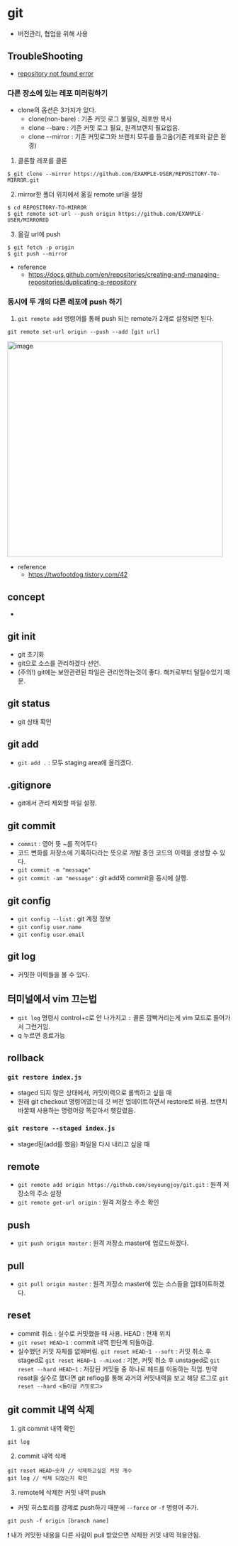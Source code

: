 # git
- 버전관리, 협업을 위해 사용

## TroubleShooting
- [repository not found error](/troubleShooting/repository-not-found.md)

### 다른 장소에 있는 레포 미러링하기
- clone의 옵션은 3가지가 있다.
  - clone(non-bare) : 기존 커밋 로그 불필요, 레포만 복사
  - clone --bare : 기존 커밋 로그 필요, 원격브랜치 필요없음.
  - clone --mirror : 기존 커밋로그와 브랜치 모두를 들고옴(기존 레포와 같은 환경)

1. 클론할 레포를 클론
```
$ git clone --mirror https://github.com/EXAMPLE-USER/REPOSITORY-TO-MIRROR.git
```
2. mirror한 폴더 위치에서 옮길 remote url을 설정
```
$ cd REPOSITORY-TO-MIRROR
$ git remote set-url --push origin https://github.com/EXAMPLE-USER/MIRRORED
```
3. 옮길 url에 push
```
$ git fetch -p origin
$ git push --mirror
```

- reference
  - https://docs.github.com/en/repositories/creating-and-managing-repositories/duplicating-a-repository

### 동시에 두 개의 다른 레포에 push 하기
1. `git remote add` 명령어를 통해 push 되는 remote가 2개로 설정되면 된다.
```
git remote set-url origin --push --add [git url]
```
<img width="486" alt="image" src="https://user-images.githubusercontent.com/85421850/197744692-2d56f503-28fb-4b34-981b-dd9a11103653.png">

- reference
  - https://twofootdog.tistory.com/42
## concept
- 


## git init
- git 초기화
- git으로 소스를 관리하겠다 선언.
- (주의!) git에는 보안관련된 파일은 관리안하는것이 좋다. 해커로부터 털릴수있기 때문.

## git status
- git 상태 확인

## git add
- `git add .` : 모두 staging area에 올리겠다.

## .gitignore
- git에서 관리 제외할 파일 설정.

## git commit
- `commit` : 영어 뜻 ~를 적어두다
- 코드 변화를 저장소에 기록하다라는 뜻으로 개발 중인 코드의 이력을 생성할 수 있다.
- `git commit -m "message"`
- `git commit -am "message"` : git add와 commit을 동시에 실행.

## git config
- `git config --list` : git 계정 정보
- `git config user.name`
- `git config user.email`

## git log
- 커밋한 이력들을 볼 수 있다.

## 터미널에서 vim 끄는법
- `git log` 명령시 control+c로 안 나가지고 `:` 콜론 깜빡거리는게 vim 모드로 들어가서 그런거임.
- q 누르면 종료가능

## rollback
### `git restore index.js`
- staged 되지 않은 상태에서, 커밋이력으로 롤백하고 싶을 때
- 원래 git checkout 명령어였는데 깃 버전 업데이트하면서 restore로 바뀜. 브랜치 바꿀때 사용하는 명령어랑 똑같아서 헷갈렸음.
### `git restore --staged index.js`
- staged된(add를 했음) 파일을 다시 내리고 싶을 때

## remote
- `git remote add origin https://github.com/seyoungjoy/git.git` : 원격 저장소의 주소 설정
- `git remote get-url origin` : 원격 저장소 주소 확인

## push
- `git push origin master` : 원격 저장소 master에 업로드하겠다.

## pull
- `git pull origin master` : 원격 저장소 master에 있는 소스들을 업데이트하겠다.

## reset
- commit 취소 : 실수로 커밋했을 때 사용.
  HEAD : 현재 위치
- `git reset HEAD~1` : commit 내역 한단계 되돌아감.
- 실수했던 커밋 자체를 없애버림.
`git reset HEAD~1 --soft` : 커밋 취소 후 staged로
`git reset HEAD~1 --mixed` : 기본, 커밋 취소 후 unstaged로
`git reset --hard HEAD~1` : 저장된 커밋들 중 하나로 헤드를 이동하는 작업.
만약 reset을 실수로 했다면 git reflog를 통해 과거의 커밋내력을 보고 해당 로그로
`git reset --hard <돌아갈 커밋로그>`

## git commit 내역 삭제
1. git commit 내역 확인
```
git log
```

2. commit 내역 삭제
```
git reset HEAD~숫자 // 삭제하고싶은 커밋 개수
git log // 삭제 되었는지 확인
```

3. remote에 삭제한 커밋 내역 push
- 커밋 히스토리를 강제로 push하기 때문에 `--force` or `-f` 명령어 추가.

```
git push -f origin [branch name]
```

❗ 내가 커밋한 내용을 다른 사람이 pull 받았으면 삭제한 커밋 내역 적용안됨.
